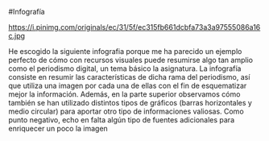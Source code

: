 #Infografía

https://i.pinimg.com/originals/ec/31/5f/ec315fb661dcbfa73a3a97555086a16c.jpg

He escogido la siguiente infografia porque me ha parecido un ejemplo perfecto de cómo con recursos visuales puede resumirse algo tan amplio como el periodismo digital, un tema básico la asignatura. La infografía consiste en resumir las características de dicha rama del periodismo, así que utiliza una imagen por cada una de ellas con el fin de esquematizar mejor la información. Además, en la parte superior observamos cómo también se han utilizado distintos tipos de gráficos (barras horizontales y medio circular) para aportar otro tipo de informaciones valiosas. Como punto negativo, echo en falta algún tipo de fuentes adicionales para enriquecer un poco la imagen
